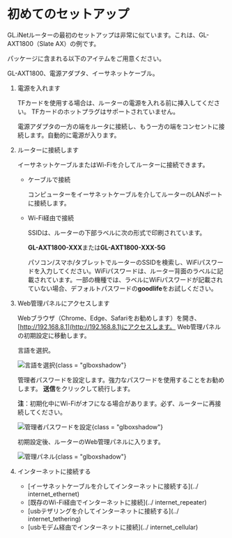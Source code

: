  #  初めてのセットアップ

GL.iNetルーターの最初のセットアップは非常に似ています。これは、GL-AXT1800（Slate AX）の例です。

パッケージに含まれる以下のアイテムをご用意ください。

GL-AXT1800、電源アダプタ、イーサネットケーブル。

1. 電源を入れます

    TFカードを使用する場合は、ルーターの電源を入れる前に挿入してください。 TFカードのホットプラグはサポートされていません。

    電源アダプタの一方の端をルータに接続し、もう一方の端をコンセントに接続します。自動的に電源が入ります。

2. ルーターに接続します

    イーサネットケーブルまたはWi-Fiを介してルーターに接続できます。

    * ケーブルで接続

        コンピューターをイーサネットケーブルを介してルーターのLANポートに接続します。

    * Wi-Fi経由で接続

        SSIDは、ルーターの下部ラベルに次の形式で印刷されています。

        **GL-AXT1800-XXX**または**GL-AXT1800-XXX-5G**
        
        パソコン/スマホ/タブレットでルーターのSSIDを検索し、WiFiパスワードを入力してください。WiFiパスワードは、ルーター背面のラベルに記載されています。一部の機種では、ラベルにWiFiパスワードが記載されていない場合、デフォルトパスワードの**goodlife**をお試しください。

3. Web管理パネルにアクセスします

    Webブラウザ（Chrome、Edge、Safariをお勧めします）を開き、[http://192.168.8.1](http://192.168.8.1)にアクセスします。 Web管理パネルの初期設定に移動します。

    言語を選択。
    
    ![言語を選択](https://static.gl-inet.com/docs/en/4/tutorials/first_time_setup/choose_language.png){class = "glboxshadow"}

    管理者パスワードを設定します。強力なパスワードを使用することをお勧めします。 **送信**をクリックして続行します。

    **注**：初期化中にWi-Fiがオフになる場合があります。必ず、ルーターに再接続してください。

    ![管理者パスワードを設定](https://static.gl-inet.com/docs/en/4/tutorials/first_time_setup/set_up_your_admin_password.png){class = "glboxshadow"}

    初期設定後、ルーターのWeb管理パネルに入ります。

    ![管理パネル](https://static.gl-inet.com/docs/en/4/tutorials/first_time_setup/admin_panel.png){class = "glboxshadow"}

4. インターネットに接続する

     * [イーサネットケーブルを介してインターネットに接続する](../ internet_ethernet)
     * [既存のWi-Fi経由でインターネットに接続](../ internet_repeater)
     * [usbテザリングを介してインターネットに接続する](../ internet_tethering)
     * [usbモデム経由でインターネットに接続](../ internet_cellular)
